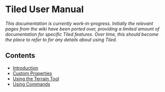 # Tiled User Manual

*This documentation is currently work-in-progress. Initially the relevant pages
from the wiki have been ported over, providing a limited amount of
documentation for specific Tiled features. Over time, this should become the
place to refer to for any details about using Tiled.*

## Contents

* [Introduction](introduction.md)
* [Custom Properties](custom-properties.md)
* [Using the Terrain Tool](using-the-terrain-tool.md)
* [Using Commands](using-commands.md)

